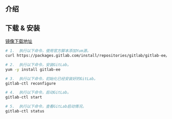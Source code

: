 ## 介绍



## 下载 & 安装

[镜像下载地址](https://mirrors.cloud.tencent.com/gitlab-ce/yum/el7/)





```bash
# 1.  执行以下命令，使用官方脚本添加Yum源。
curl https://packages.gitlab.com/install/repositories/gitlab/gitlab-ee/script.rpm.sh | bash

# 2.  执行以下命令，安装GitLab。
yum -y install gitlab-ee

# 3.  执行以下命令，初始化已经安装好的GitLab。
gitlab-ctl reconfigure

# 4.  执行以下命令，启动GitLab。
gitlab-ctl start

# 5.  执行以下命令，查看GitLab启动情况。
gitlab-ctl status

```

